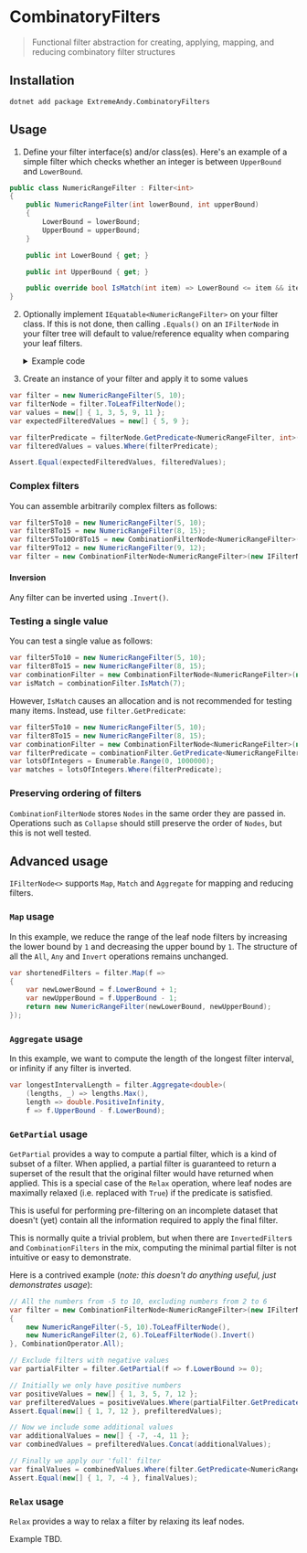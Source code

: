 # CombinatoryFilters

> Functional filter abstraction for creating, applying, mapping, and reducing combinatory filter structures

## Installation

```
dotnet add package ExtremeAndy.CombinatoryFilters
```

## Usage

1. Define your filter interface(s) and/or class(es). Here's an example of a simple filter which checks whether an integer is between `UpperBound` and `LowerBound`.

```csharp
public class NumericRangeFilter : Filter<int>
{
	public NumericRangeFilter(int lowerBound, int upperBound)
	{
		LowerBound = lowerBound;
		UpperBound = upperBound;
	}

	public int LowerBound { get; }

	public int UpperBound { get; }

	public override bool IsMatch(int item) => LowerBound <= item && item <= UpperBound;
}
```

2. Optionally implement `IEquatable<NumericRangeFilter>` on your filter class. If this is not done, then calling `.Equals()` on an `IFilterNode` in your filter tree will default to value/reference equality when comparing your leaf filters.

    <details>
        <summary>Example code</summary>
        
    ```csharp
    public class NumericRangeFilter : Filter<int>, IEquatable<NumericRangeFilter>
    {
        public NumericRangeFilter(int lowerBound, int upperBound)
        {
            LowerBound = lowerBound;
            UpperBound = upperBound;
        }

        public int LowerBound { get; }

        public int UpperBound { get; }

        public override bool IsMatch(int item) => LowerBound <= item && item <= UpperBound;

        public bool Equals(NumericRangeFilter other)
        {
            if (other is null)
            {
                return false;
            }

            return LowerBound == other.LowerBound
                && UpperBound == other.UpperBound;
        }

        public override bool Equals(object obj)
            => obj is NumericRangeFilter other && Equals(other);

        public override int GetHashCode()
        {
            unchecked
            {
                return (LowerBound.GetHashCode() * 397) ^ UpperBound.GetHashCode();
            }
        }
    }
    ```
    </details>

4. Create an instance of your filter and apply it to some values

```csharp
var filter = new NumericRangeFilter(5, 10);
var filterNode = filter.ToLeafFilterNode();
var values = new[] { 1, 3, 5, 9, 11 };
var expectedFilteredValues = new[] { 5, 9 };

var filterPredicate = filterNode.GetPredicate<NumericRangeFilter, int>();
var filteredValues = values.Where(filterPredicate);

Assert.Equal(expectedFilteredValues, filteredValues);
```

### Complex filters

You can assemble arbitrarily complex filters as follows:

```csharp
var filter5To10 = new NumericRangeFilter(5, 10);
var filter8To15 = new NumericRangeFilter(8, 15);
var filter5To10Or8To15 = new CombinationFilterNode<NumericRangeFilter>(new[] { filter5To10, filter8To15 }, CombinationOperator.Any);
var filter9To12 = new NumericRangeFilter(9, 12);
var filter = new CombinationFilterNode<NumericRangeFilter>(new IFilterNode<NumericRangeFilter>[] { filter5To10Or8To15, filter9To12.ToLeafFilterNode() }, CombinationOperator.All);
```

#### Inversion

Any filter can be inverted using `.Invert()`.

### Testing a single value

You can test a single value as follows:

```csharp
var filter5To10 = new NumericRangeFilter(5, 10);
var filter8To15 = new NumericRangeFilter(8, 15);
var combinationFilter = new CombinationFilterNode<NumericRangeFilter>(new[] { filter5To10, filter8To15 });
var isMatch = combinationFilter.IsMatch(7);
```

However, `IsMatch` causes an allocation and is not recommended for testing many items. Instead, use `filter.GetPredicate`:

```csharp
var filter5To10 = new NumericRangeFilter(5, 10);
var filter8To15 = new NumericRangeFilter(8, 15);
var combinationFilter = new CombinationFilterNode<NumericRangeFilter>(new[] { filter5To10, filter8To15 });
var filterPredicate = combinationFilter.GetPredicate<NumericRangeFilter, int>();
var lotsOfIntegers = Enumerable.Range(0, 1000000);
var matches = lotsOfIntegers.Where(filterPredicate);
```

### Preserving ordering of filters

`CombinationFilterNode` stores `Nodes` in the same order they are passed in. Operations such as `Collapse` should still preserve the order of `Nodes`, but this is not well tested.

## Advanced usage

`IFilterNode<>` supports `Map`, `Match` and `Aggregate` for mapping and reducing filters.

### `Map` usage

In this example, we reduce the range of the leaf node filters by increasing the lower bound by `1` and decreasing the upper bound by `1`. The structure of all the `All`, `Any` and `Invert` operations remains unchanged.

```csharp
var shortenedFilters = filter.Map(f =>
{
    var newLowerBound = f.LowerBound + 1;
    var newUpperBound = f.UpperBound - 1;
    return new NumericRangeFilter(newLowerBound, newUpperBound);
});
```

### `Aggregate` usage

In this example, we want to compute the length of the longest filter interval, or infinity if any filter is inverted.

```csharp
var longestIntervalLength = filter.Aggregate<double>(
    (lengths, _) => lengths.Max(),
    length => double.PositiveInfinity,
    f => f.UpperBound - f.LowerBound);
```

### `GetPartial` usage

`GetPartial` provides a way to compute a partial filter, which is a kind of subset of a filter. When applied, a partial filter is guaranteed to return a superset of the result that the original filter would have returned when applied. This is a special case of the `Relax` operation, where leaf nodes are maximally relaxed (i.e. replaced with `True`) if the predicate is satisfied.

This is useful for performing pre-filtering on an incomplete dataset that doesn't (yet) contain all the information required to apply the final filter.

This is normally quite a trivial problem, but when there are `InvertedFilter`s and `CombinationFilters` in the mix, computing the minimal partial filter is not intuitive or easy to demonstrate.

Here is a contrived example (_note: this doesn't do anything useful, just demonstrates usage_):

```csharp
// All the numbers from -5 to 10, excluding numbers from 2 to 6
var filter = new CombinationFilterNode<NumericRangeFilter>(new IFilterNode<NumericRangeFilter>[]
{
    new NumericRangeFilter(-5, 10).ToLeafFilterNode(),
    new NumericRangeFilter(2, 6).ToLeafFilterNode().Invert()
}, CombinationOperator.All);

// Exclude filters with negative values
var partialFilter = filter.GetPartial(f => f.LowerBound >= 0);

// Initially we only have positive numbers
var positiveValues = new[] { 1, 3, 5, 7, 12 };
var prefilteredValues = positiveValues.Where(partialFilter.GetPredicate<NumericRangeFilter, int>()).ToList();
Assert.Equal(new[] { 1, 7, 12 }, prefilteredValues);

// Now we include some additional values
var additionalValues = new[] { -7, -4, 11 };
var combinedValues = prefilteredValues.Concat(additionalValues);

// Finally we apply our 'full' filter
var finalValues = combinedValues.Where(filter.GetPredicate<NumericRangeFilter, int>());
Assert.Equal(new[] { 1, 7, -4 }, finalValues);
```

### `Relax` usage

`Relax` provides a way to relax a filter by relaxing its leaf nodes.

Example TBD.
